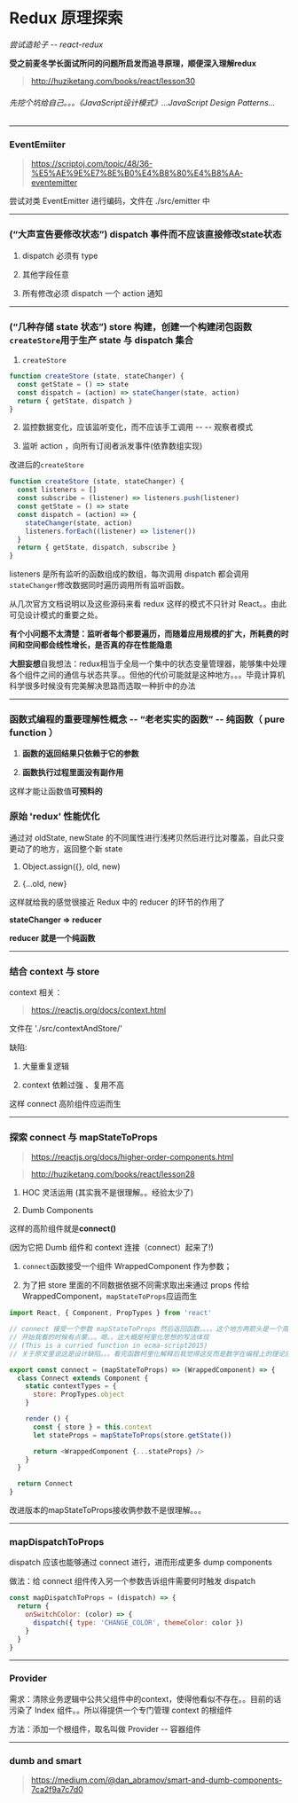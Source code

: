 # Redux 原理探索

*尝试造轮子 -- react-redux*

**受之前麦冬学长面试所问的问题所启发而追寻原理，顺便深入理解redux**

> http://huziketang.com/books/react/lesson30

###### 先挖个坑给自己。。。《JavaScript设计模式》...JavaScript Design Patterns...

---

### EventEmiiter

> https://scriptoj.com/topic/48/36-%E5%AE%9E%E7%8E%B0%E4%B8%80%E4%B8%AA-eventemitter

尝试对类 EventEmitter 进行编码，文件在 ./src/emitter 中

---

### (“大声宣告要修改状态”) dispatch 事件而不应该直接修改state状态

1. dispatch 必须有 type

2. 其他字段任意

3. 所有修改必须 dispatch 一个 action 通知

---

### (“几种存储 state 状态”) store 构建，创建一个构建闭包函数`createStore`用于生产 state 与 dispatch 集合

1. `createStore`

``` javascript
function createStore (state, stateChanger) {
  const getState = () => state
  const dispatch = (action) => stateChanger(state, action)
  return { getState, dispatch }
}
```

2. 监控数据变化，应该监听变化，而不应该手工调用 -- -- 观察者模式

3. 监听 action ，向所有订阅者派发事件(依靠数组实现)


改进后的`createStore`

``` javascript
function createStore (state, stateChanger) {
  const listeners = []
  const subscribe = (listener) => listeners.push(listener)
  const getState = () => state
  const dispatch = (action) => {
    stateChanger(state, action)
    listeners.forEach((listener) => listener())
  }
  return { getState, dispatch, subscribe }
}
```

listeners 是所有监听的函数组成的数组，每次调用 dispatch 都会调用`stateChanger`修改数据同时遍历调用所有监听函数。

从几次官方文档说明以及这些源码来看 redux 这样的模式不只针对 React。。由此可见设计模式的重要之处。

**有个小问题不太清楚：监听者每个都要遍历，而随着应用规模的扩大，所耗费的时间和空间都会线性增长，是否真的存在性能隐患**

**大胆妄想**自我想法：redux相当于全局一个集中的状态变量管理器，能够集中处理各个组件之间的通信与状态共享。。但他的代价可能就是这种地方。。。毕竟计算机科学很多时候没有完美解决思路而选取一种折中的办法

---

### 函数式编程的重要理解性概念 -- “老老实实的函数” -- 纯函数（ pure function ）

1. **函数的返回结果只依赖于它的参数**

2. **函数执行过程里面没有副作用**

这样才能让函数值**可预料的**

### 原始 'redux' 性能优化

通过对 oldState, newState 的不同属性进行浅拷贝然后进行比对覆盖，自此只变更动了的地方，返回整个新 state

1. Object.assign({}, old, new)

2. {...old, new}

这样就给我的感觉很接近 Redux 中的 reducer 的环节的作用了

**stateChanger => reducer**

**reducer 就是一个纯函数**

---

### 结合 context 与 store

context 相关：
> https://reactjs.org/docs/context.html

文件在 './src/contextAndStore/'

缺陷:

1. 大量重复逻辑

2. context 依赖过强 、复用不高

这样 connect 高阶组件应运而生

---

### 探索 connect 与 mapStateToProps

> https://reactjs.org/docs/higher-order-components.html

> http://huziketang.com/books/react/lesson28

1. HOC 灵活运用 (其实我不是很理解。。经验太少了)

2. Dumb Components

这样的高阶组件就是**connect()**

(因为它把 Dumb 组件和 context 连接（connect）起来了!)

1. `connect`函数接受一个组件 WrappedComponent 作为参数；

2. 为了把 store 里面的不同数据依据不同需求取出来通过 props 传给 WrappedComponent，`mapStateToProps`应运而生

``` javascript
import React, { Component, PropTypes } from 'react'

// connect 接受一个参数 mapStateToProps 然后返回函数。。。。这个地方两箭头是一个高阶函数。。。
// 开始我看的时候有点蒙。。。嗯。。这大概是柯里化思想的写法体现
// (This is a curried function in ecma-script2015)
// 关于原文里说这是设计缺陷。。。看完函数柯里化解释后我觉得这反而是数学在编程上的理论应用不是缺陷

export const connect = (mapStateToProps) => (WrappedComponent) => {
  class Connect extends Component {
    static contextTypes = {
      store: PropTypes.object
    }

    render () {
      const { store } = this.context
      let stateProps = mapStateToProps(store.getState())

      return <WrappedComponent {...stateProps} />
    }
  }

  return Connect
}
```

改进版本的mapStateToProps接收俩参数不是很理解。。。

---

### mapDispatchToProps

dispatch 应该也能够通过 connect 进行，进而形成更多 dump components

做法：给 connect 组件传入另一个参数告诉组件需要何时触发 dispatch

``` javascript
const mapDispatchToProps = (dispatch) => {
  return {
    onSwitchColor: (color) => {
      dispatch({ type: 'CHANGE_COLOR', themeColor: color })
    }
  }
}
```

---

### Provider

需求：清除业务逻辑中公共父组件中的context，使得他看似不存在。。目前的话污染了 Index 组件。。所以得提供一个专门管理 context 的根组件

方法：添加一个根组件，取名叫做 Provider -- 容器组件

---

### dumb and smart
> https://medium.com/@dan_abramov/smart-and-dumb-components-7ca2f9a7c7d0
